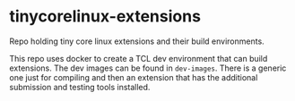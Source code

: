 # tinycorelinux-extensions
Repo holding tiny core linux extensions and their build environments.

This repo uses docker to create a TCL dev environment that can build
extensions.  The dev images can be found in `dev-images`.  There is a generic
one just for compiling and then an extension that has the additional submission
and testing tools installed.  

